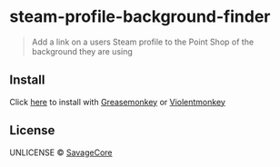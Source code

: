 # steam-profile-background-finder

> Add a link on a users Steam profile to the Point Shop of the background they are using

## Install

Click [here](https://github.com/SavageCore/steam-profile-background-finder/releases/latest/download/steam-profile-background-finder.user.js) to install with [Greasemonkey](https://www.greasespot.net/) or [Violentmonkey](https://violentmonkey.github.io/)

## License

UNLICENSE © [SavageCore](https://savagecore.eu)

